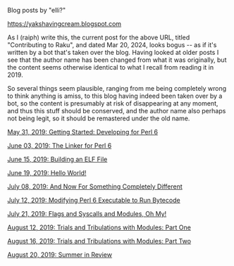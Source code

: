 Blog posts by "elli?"

https://yakshavingcream.blogspot.com

As I (raiph) write this, the current post for the above URL, titled "Contributing to Raku", and dated Mar 20, 2024, looks bogus -- as if it's written by a bot that's taken over the blog. Having looked at older posts I see that the author name has been changed from what it was originally, but the content seems otherwise identical to what I recall from reading it in 2019.

So several things seem plausible, ranging from me being completely wrong to think anything is amiss, to this blog having indeed been taken over by a bot, so the content is presumably at risk of disappearing at any moment, and thus this stuff should be conserved, and the author name also perhaps not being legit, so it should be remastered under the old name.

[May 31, 2019: Getting Started: Developing for Perl 6](https://yakshavingcream.blogspot.com/2019/05/getting-started-developing-for-perl-6.html)

[June 03, 2019: The Linker for Perl 6](https://yakshavingcream.blogspot.com/2019/06/the-linker-for-perl-6.html)

[June 15, 2019: Building an ELF File](https://yakshavingcream.blogspot.com/2019/06/building-elf-file.html)

[June 19, 2019: Hello World!](https://yakshavingcream.blogspot.com/2019/06/hello-world.html)

[July 08, 2019: And Now For Something Completely Different](https://yakshavingcream.blogspot.com/2019/07/and-now-for-something-completely.html)

[July 12, 2019: Modifying Perl 6 Executable to Run Bytecode](https://yakshavingcream.blogspot.com/2019/07/modifying-perl6-executable-to-run.html)

[July 21, 2019: Flags and Syscalls and Modules, Oh My!](https://yakshavingcream.blogspot.com/2019/07/flags-and-syscalls-and-modules-oh-my.html)

[August 12, 2019: Trials and Tribulations with Modules: Part One](https://yakshavingcream.blogspot.com/2019/08/trials-and-tribulations-with-modules.html)

[August 16, 2019: Trials and Tribulations with Modules: Part Two](https://yakshavingcream.blogspot.com/2019/08/the-trials-and-tribulations-of-modules.html)

[August 20, 2019: Summer in Review](https://yakshavingcream.blogspot.com/2019/08/summer-in-review.html)
